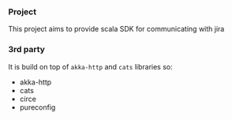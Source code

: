 ### Project

This project aims to provide scala SDK for communicating with jira

### 3rd party

It is build on top of `akka-http` and `cats` libraries
so:

* akka-http
* cats
* circe
* pureconfig